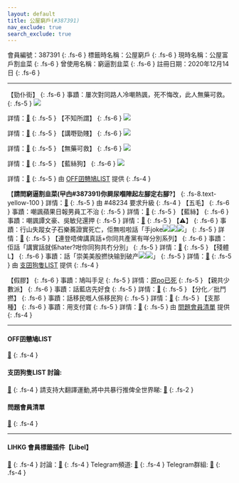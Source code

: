 ```yaml
---
layout: default
title: 公屋窮戶(#387391)
nav_exclude: true
search_exclude: true
---
```


會員編號：387391
{: .fs-6 }
標籤時名稱：公屋窮戶
{: .fs-6 }
現時名稱：公屋富戶割韭菜
{: .fs-6 }
曾使用名稱：窮逼割韭菜
{: .fs-6 }
註冊日期：2020年12月14日
{: .fs-6 }

---

<div class="code-example" markdown="1">

【勁仆街】
{: .fs-6 }
事蹟：屢次對同路人冷嘲熱諷，死不悔改，此人無藥可救。
{: .fs-5 }
![](https://filedn.eu/l9Hq1YKLkJ4m0VSXcdcfUaJ/LIHKG_on99/on9_jai/387391/387391.1_.png)


詳情：[🔗](https://lih.kg/aMozdBV)
{: .fs-5 }
【不知所謂】
{: .fs-6 }
![](https://filedn.eu/l9Hq1YKLkJ4m0VSXcdcfUaJ/LIHKG_on99/on9_jai/387391/387391.2_.png)


詳情：[🔗](https://lih.kg/aNxyuHV)
{: .fs-5 }
【講嘢勁賤】
{: .fs-6 }
![](https://filedn.eu/l9Hq1YKLkJ4m0VSXcdcfUaJ/LIHKG_on99/on9_jai/387391/387391.3_.png)


詳情：[🔗](https://lih.kg/aNNuvRV)
{: .fs-5 }
【無藥可救】
{: .fs-6 }
![](https://filedn.eu/l9Hq1YKLkJ4m0VSXcdcfUaJ/LIHKG_on99/on9_jai/387391/387391.4_.png)


詳情：[🔗](https://lih.kg/aQKeBrV)
{: .fs-5 }
【藍絲狗】
{: .fs-6 }
![](https://filedn.eu/l9Hq1YKLkJ4m0VSXcdcfUaJ/LIHKG_on99/on9_jai/387391/387391.5_.png)


詳情：[🔗](https://lih.kg/hqtgQT)
{: .fs-5 }
由 [OFF囝戇鳩LIST](#off囝戇鳩list) 提供
{: .fs-4 }

</div>
<div class="code-example" markdown="1">

【**請問窮逼割韭菜(曱甴#387391)你屙尿嗰陣起左腳定右腳?**】
{: .fs-8.text-yellow-100 }
詳情：[🔗](https://lihkg.com/thread/2441432/page/1)
{: .fs-5 }
由 #48234 要求升級
{: .fs-4 }
【五毛】
{: .fs-6 }
事蹟：嘲諷蘋果日報男員工不治
{: .fs-5 }
詳情：[🔗](https://lih.kg/aLaRGuV)
{: .fs-5 }
【藍絲】
{: .fs-6 }
事蹟：嘲諷譚文豪、吳敏兒還押
{: .fs-5 }
詳情：[🔗](https://lih.kg/sAGxjvX)
{: .fs-5 }
【⚠️】
{: .fs-6 }
事蹟：行山失蹤女子石樂蕎證實死亡，佢無啦啦話「手joke![](https://cdn.lihkg.com/assets/faces/pig/wail.gif)![](https://cdn.lihkg.com/assets/faces/pig/wail.gif)![](https://cdn.lihkg.com/assets/faces/pig/wail.gif)」
{: .fs-5 }
詳情：[🔗](https://lih.kg/aNfmePV)
{: .fs-5 }
【連登唔俾講真話+你同共產黨有咩分別系列】
{: .fs-6 }
事蹟：佢話「講實話就係hater?咁你同狗共冇分別」
{: .fs-5 }
詳情：[🔗](https://lih.kg/aNNhfKV)
{: .fs-5 }
【殘體L】
{: .fs-6 }
事蹟：話「崇美美股撚快输到破产![](https://cdn.lihkg.com/assets/faces/lomoji/10.png)![](https://cdn.lihkg.com/assets/faces/lomoji/10.png)」
{: .fs-5 }
詳情：[🔗](https://lih.kg/bgCGQQV)
{: .fs-5 }
由 [支囝狗隻LIST](#支囝狗隻list-討論) 提供
{: .fs-4 }

</div>
<div class="code-example" markdown="1">

【假膠】
{: .fs-6 }
事蹟：鳩叫手足
{: .fs-5 }
詳情：[原po已死](https://lih.kg/huHeHT)
{: .fs-5 }
【親共少數派】
{: .fs-6 }
事蹟：話藍店先好食
{: .fs-5 }
詳情：[🔗](https://lih.kg/hpKjuT)
{: .fs-5 }
【分化／批鬥撚】
{: .fs-6 }
事蹟：話移民嘅人係移民狗
{: .fs-5 }
詳情：[🔗](https://lih.kg/ibEPrT)
{: .fs-5 }
【支那種】
{: .fs-6 }
事蹟：用支付寶
{: .fs-5 }
詳情：[🔗](https://lih.kg/hxwPdT)
{: .fs-5 }
由 [問題會員清單](#問題會員清單) 提供
{: .fs-4 }

</div>

---

#### OFF囝戇鳩LIST
[🔗](https://bit.ly/lihkg_on9_list)
{: .fs-4 }
#### 支囝狗隻LIST 討論: 
[🔗](https://lih.kg/2908480)
{: .fs-4 }
請支持大翻譯運動,將中共暴行推俾全世界睇: [🔗](https://twitter.com/tgtm_official)
{: .fs-2 }
#### 問題會員清單
[🔗](https://github.com/V4KFDgEw8T/rccnmlhnzv)
{: .fs-4 }

---

#### LIHKG 會員標籤插件【Libel】
[🔗](https://kitce.github.io/libel)
{: .fs-4 }
討論：[🔗](https://lih.kg/2841778)
{: .fs-4 }
Telegram頻道: [🔗](https://t.me/LibelOfficialChannel)
{: .fs-4 }
Telegram群組: [🔗](https://t.me/LibelOfficialGroup)
{: .fs-4 }
